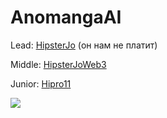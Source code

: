 # AnomangaAI 

Lead: [HipsterJo](https://vk.com/atapin40) (он нам не платит)

Middle: [HipsterJoWeb3](https://github.com/HipsterJoWeb3)

Junior: [Hipro11](https://github.com/hirpo11)

![](https://cs7.pikabu.ru/post_img/big/2018/02/01/5/15174703001395782.jpg)
